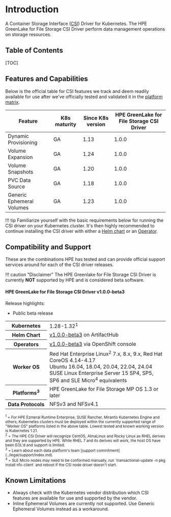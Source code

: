 # Introduction

A Container Storage Interface ([CSI](https://github.com/container-storage-interface/spec)) Driver for Kubernetes. The HPE GreenLake for File Storage CSI Driver perform data management operations on storage resources.

## Table of Contents 

[TOC]

## Features and Capabilities

Below is the official table for CSI features we track and deem readily available for use after we've officially tested and validated it in the [platform matrix](#compatibility_and_support).

| Feature                   | K8s maturity      | Since K8s version | HPE GreenLake for File Storage CSI Driver |
|---------------------------|-------------------|-------------------|-------------------------------------------|
| Dynamic Provisioning      | GA                | 1.13              | 1.0.0                                     |
| Volume Expansion          | GA                | 1.24              | 1.0.0                                     |
| Volume Snapshots          | GA                | 1.20              | 1.0.0                                     |
| PVC Data Source           | GA                | 1.18              | 1.0.0                                     |
| Generic Ephemeral Volumes | GA                | 1.23              | 1.0.0                                     |

!!! tip
    Familiarize yourself with the basic requirements below for running the CSI driver on your Kubernetes cluster. It's then highly recommended to continue installing the CSI driver with either a [Helm chart](deployment.md#helm) or an [Operator](deployment.md#operator).

## Compatibility and Support

These are the combinations HPE has tested and can provide official support services around for each of the CSI driver releases.

!!! caution "Disclaimer"
    The HPE Greenlake for File Storage CSI Driver is currently **NOT** supported by HPE and is considered beta software.

<a name="latest_release"></a>
#### HPE GreenLake for File Storage CSI Driver v1.0.0-beta3

Release highlights:

* Public beta release

<table>
  <tr>
    <th>Kubernetes</th>
    <td>1.28-1.32<sup>1</sup></td>
  </tr>
  <tr>
    <th>Helm Chart</th>
    <td><a href="https://artifacthub.io/packages/helm/hpe-storage/hpe-greenlake-for-file-csi-driver/1.0.0-beta3">v1.0.0-beta3</a> on ArtifactHub</td>
  </tr>
  <tr>
    <th>Operators</th>
    <td>
     <a href="https://catalog.redhat.com/software/container-stacks/detail/670e9898a6db4f1b3b89ff59">v1.0.0-beta3</a> via OpenShift console
    </td>
  </tr>
  <tr>
    <th>Worker&nbsp;OS</th>
    <td>
      Red Hat Enterprise Linux<sup>2</sup> 7.x, 8.x, 9.x, Red Hat CoreOS 4.14-4.17<br />
      Ubuntu 16.04, 18.04, 20.04, 22.04, 24.04<br />
      SUSE Linux Enterprise Server 15 SP4, SP5, SP6 and SLE Micro<sup>4</sup> equivalents
  </tr>
  <tr>
    <th>Platforms<sup>3</sup></th>
    <td>
      HPE GreenLake for File Storage MP OS 1.3 or later
    </td>
  </tr>
  <tr>
    <th>Data&nbsp;Protocols</th>
    <td>NFSv3 and NFSv4.1</td>
  </tr>
  <!--tr>
   <th>Blogs</th>
   <td>
    <a href="https://community.hpe.com/t5/around-the-storage-block/hpe-csi-driver-for-kubernetes-2-5-0-improved-stateful-workload/ba-p/7220864">HPE CSI Driver for Kubernetes 2.5.0: Improved stateful workload resilience and robustness</a>
   </td>
 </tr-->
</table>

<small>
 <sup>1</sup> = For HPE Ezmeral Runtime Enterprise, SUSE Rancher, Mirantis Kubernetes Engine and others; Kubernetes clusters must be deployed within the currently supported range of "Worker OS" platforms listed in the above table. Lowest tested and known working version is Kubernetes 1.21.<br />
 <sup>2</sup> = The HPE CSI Driver will recognize CentOS, AlmaLinux and Rocky Linux as RHEL derives and they are supported by HPE. While RHEL 7 and its derives will work, the host OS have been EOL'd and support is limited.<br/>
 <sup>3</sup> = Learn about each data platform's team [support commitment](../legal/support/index.md).<br/>
 <sup>4</sup> = SLE Micro nodes may need to be conformed manually, run `transactional-update -n pkg install nfs-client` and reboot if the CSI node driver doesn't start.<br/>
</small>

<!--

#### Release Archive

HPE currently supports up to three minor releases of the HPE CSI Driver for Kubernetes.

* [Unsupported releases](archive.md)

-->

## Known Limitations

* Always check with the Kubernetes vendor distribution which CSI features are available for use and supported by the vendor.
* Inline Ephemeral Volumes are currently not supported. Use Generic Ephemeral Volumes instead as a workaround.
